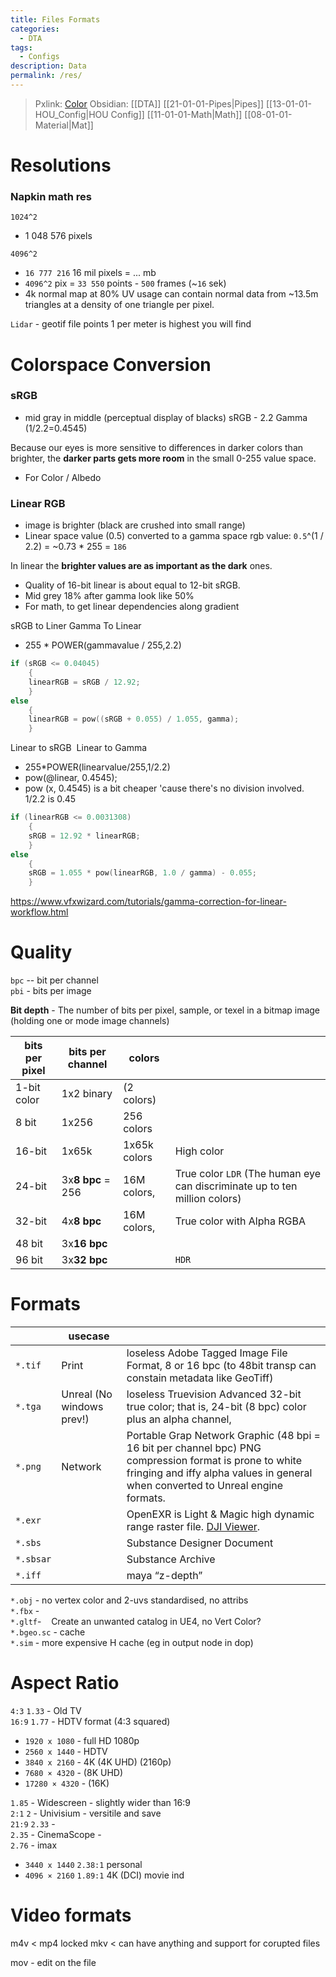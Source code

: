 ```yaml
---
title: Files Formats
categories:
  - DTA
tags:
  - Configs
description: Data
permalink: /res/
---
```

> Pxlink: [Color](/color/)
>Obsidian:  [[DTA]] [[21-01-01-Pipes|Pipes]] [[13-01-01-HOU_Config|HOU Config]] [[11-01-01-Math|Math]] [[08-01-01-Material|Mat]] 


# Resolutions
### Napkin math res  

`1024^2`
- 1 048 576  pixels   

`4096^2`
- `16 777 216` 16 mil pixels   =  ... mb  
- `4096^2` pix = `33 550` points - `500` frames (~`16` sek)
- 4k normal map at 80% UV usage can contain normal data from ~13.5m triangles at a density of one triangle per pixel.

`Lidar` - geotif file points 1 per meter is highest you will find



# Colorspace Conversion 

### sRGB 
- mid gray in middle (perceptual display of blacks)
 sRGB - 2.2 Gamma    (1/2.2=0.4545)

Because our eyes is more sensitive to differences in darker colors than brighter, the **darker parts gets more room** in the small 0-255 value space.
- For Color / Albedo


### Linear RGB
- image is brighter (black are crushed into small range)
- Linear space value (0.5) converted to a gamma space rgb value: `0.5`^(1 / 2.2) = ~0.73 * 255 = `186`

In linear the **brighter values are as important as the dark** ones.
- Quality of 16-bit linear is about equal to 12-bit sRGB.
- Mid grey 18% after gamma look like 50%
- For math, to get linear dependencies along gradient

sRGB to Liner
Gamma To Linear
- 255 * POWER(gammavalue / 255,2.2)
```cpp
if (sRGB <= 0.04045) 
	{ 
	linearRGB = sRGB / 12.92; 
	} 
else 
	{ 
	linearRGB = pow((sRGB + 0.055) / 1.055, gamma);
	}
```



Linear to sRGB 
Linear to Gamma
- 255*POWER(linearvalue/255,1/2.2)
- pow(@linear, 0.4545);
- pow (x, 0.4545) is a bit cheaper 'cause there's no division involved. 1/2.2 is 0.45
```cpp
if (linearRGB <= 0.0031308) 
	{ 
	sRGB = 12.92 * linearRGB; 
	} 
else 
	{
	sRGB = 1.055 * pow(linearRGB, 1.0 / gamma) - 0.055; 
	}
```

https://www.vfxwizard.com/tutorials/gamma-correction-for-linear-workflow.html

# Quality

`bpc` -- bit per channel  
`pbi` - bits per image  

**Bit depth** - The number of bits per pixel, sample, or texel in a bitmap image (holding one or mode image channels)

|bits per pixel|bits per channel|colors | |
|-|-|-|-|
|1-bit color | 1x2 binary |(2 colors)|
|8 bit |1x256| 256 colors |
|16-bit |1x65k|1x65k colors |  High color
|24-bit |3x**8 bpc** = 256 | 16M colors, | True color `LDR`  (The human eye can discriminate up to ten million colors)
|32-bit |4x**8 bpc**| 16M colors, | True color with Alpha RGBA  
|48 bit | 3x**16 bpc** | || RAW
|96 bit | 3x**32 bpc** | | `HDR`


# Formats
| |usecase| |
|-|-|-|
|`*.tif` | Print | loseless Adobe Tagged Image File Format, 8 or 16 bpc (to 48bit  transp can constain metadata like GeoTiff)
|`*.tga` | Unreal (No windows prev!)| loseless Truevision Advanced  32-bit true color; that is, 24-bit (8 bpc) color plus an alpha channel,
|`*.png` |Network| Portable Grap Network Graphic (48 bpi = 16 bit per channel bpc)    PNG compression format is prone to white fringing and iffy alpha values in general when converted to Unreal engine formats.
|`*.exr` || OpenEXR is Light & Magic  high dynamic range raster file. [DJI Viewer](https://darbyjohnston.github.io/DJV/).    
|`*.sbs` || Substance Designer Document     
|`*.sbsar` ||Substance Archive    
|`*.iff`|| maya “z-depth”    


`*.obj` - no vertex color and 2-uvs standardised, no attribs    
`*.fbx` -    
`*.gltf`-    Create an unwanted catalog in UE4, no Vert Color?    
`*.bgeo.sc` - cache    
`*.sim` - more expensive H cache (eg in output node in dop)    


# Aspect Ratio

`4:3` `1.33` - Old TV   
`16:9` `1.77` -  HDTV format (4:3 squared)  
 - `1920 x 1080` - full HD 1080p  
 - `2560 x 1440` - HDTV  
 - `3840 x 2160` - 4K (4K UHD) (2160p)
 - `7680 × 4320` - (8K UHD)
 - `17280 × 4320` - (16K)    

`1.85` - Widescreen - slightly wider than 16:9  
`2:1` `2` - Univisium - versitile and save   
`21:9` `2.33` -  
`2.35` - CinemaScope  -       
`2.76` - imax   

- `3440 x 1440` `2.38:1` personal   
- `4096 × 2160` `1.89:1` 4K (DCI) movie ind   



# Video formats
m4v < mp4 locked
mkv < can have anything and support for corupted files

mov - edit on the file
